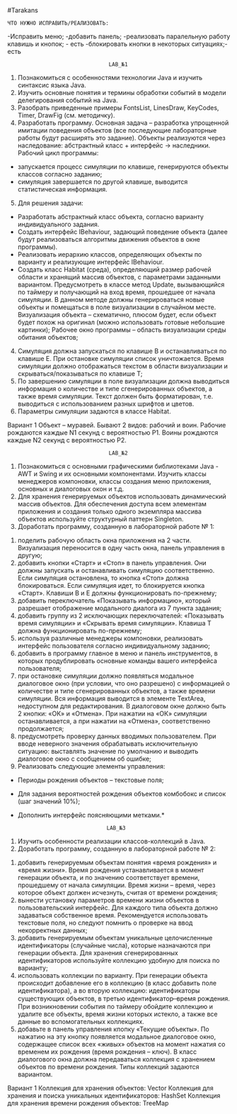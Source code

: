 #Tarakans 

    ЧТО НУЖНО ИСПРАВИТЬ/РЕАЛИЗОВАТЬ:
-Исправить меню;
-добавить панель;
-реализовать паралельную работу клавишь и кнопок; - есть
-блокировать кнопки в некоторых ситуациях;- есть

                                    LAB_№1
1.	Познакомиться с особенностями технологии Java и изучить синтаксис языка Java.
2.	Изучить основные понятия и термины обработки событий в модели делегирования событий на Java. 
3.	Разобрать приведенные примеры FontsList, LinesDraw, KeyCodes, Timer, DrawFig (см. методичку).
4.	Разработать программу. Основная задача – разработка упрощенной имитации поведения объектов (все последующие лабораторные работы будут расширять это задание). Объекты реализуются через наследование: абстрактный класс +  интерфейс → наследники.
Рабочий цикл программы: 
-	запускается процесс симуляции по клавише, генерируются объекты классов согласно заданию; 
-	симуляция завершается по другой клавише, выводится статистическая информация.
5.	Для решения задачи:
-	Разработать абстрактный класс объекта, согласно варианту индивидуального задания.
-	Создать интерфейс IBehaviour, задающий поведение объекта (далее будут реализоваться алгоритмы движения объектов в окне программы).
-	Реализовать иерархию классов, определяющих объекты по варианту и реализующие интерфейс IBehaviour.
-	Создать класс Habitat (среда), определяющий размер рабочей области и хранящий массив объектов, с параметрами заданными вариантом. Предусмотреть в классе метод Update, вызывающийся по таймеру и получающий на вход время, прошедшее от начала симуляции. В данном методе должны генерироваться новые объекты и помещаться в поле визуализации в случайном месте. Визуализация объекта – схематично, плюсом будет, если объект будет похож на оригинал (можно использовать готовые небольшие картинки); 
Рабочее окно программы – область визуализации среды обитания объектов; 
4.	Симуляция должна запускаться по клавише B и останавливаться по клавише E. При остановке симуляции список уничтожается. Время симуляции должно отображаться текстом в области визуализации и скрываться/показываться по клавише T;
5.	По завершению симуляции в поле визуализации должна выводиться информация о количестве и типе сгенерированных объектов, а также время симуляции. Текст должен быть форматирован, т.е. выводиться с использованием разных шрифтов и цветов.
6.	Параметры симуляции задаются в классе Habitat.

Вариант 1
Объект – муравей. Бывают 2 видов: рабочий и воин. Рабочие рождаются каждые N1 секунд с вероятностью P1. Воины рождаются каждые N2 секунд с вероятностью P2.

                                    LAB_№2
1.	Познакомиться с основными графическими библиотеками Java - AWT и Swing и их основными компонентами. Изучить классы менеджеров компоновки, классы создания меню приложения, основных и диалоговых окон и т.д.
2.	Для хранения генерируемых объектов использовать динамический массив объектов. Для обеспечения доступа всем элементам приложения и создания только одного экземпляра массива объектов используйте структурный паттерн Singleton.
3.	Доработать программу, созданную в лабораторной работе № 1:
1)	поделить рабочую область окна приложения на 2 части. Визуализация переносится в одну часть окна, панель управления в другую;
2)	добавить кнопки «Старт» и «Стоп» в панель управления. Они должны запускать и останавливать симуляцию соответственно. Если симуляция остановлена, то кнопка «Стоп» должна блокироваться. Если симуляция идет, то блокируется кнопка «Старт». Клавиши B и E должны функционировать по-прежнему;
3)	добавить переключатель «Показывать информацию», который разрешает отображение модального диалога из 7 пункта задания;
4)	добавить группу из 2 исключающих переключателей: «Показывать время симуляции» и «Скрывать время симуляции». Клавиша T должна функционировать по-прежнему;
5)	используя различные менеджеры компоновки,  реализовать интерфейс пользователя согласно индивидуальному заданию;
6)	добавить в программу главное в меню и панель инструментов, в которых продублировать основные команды вашего интерфейса пользователя;
7)	при остановке симуляции должно появляться модальное диалоговое окно (при условии, что оно разрешено) с информацией о количестве и типе сгенерированных объектов, а также времени симуляции. Вся информация выводится в элементе TextArea, недоступном для редактирования. В диалоговом окне должно быть 2 кнопки: «ОК» и «Отмена». При нажатии на «ОК» симуляции останавливается, а при нажатии на «Отмена», соответственно продолжается;
8)	предусмотреть проверку данных вводимых пользователем. При вводе неверного значения обрабатывать исключительную ситуацию: выставлять значение по умолчанию и выводить диалоговое окно с сообщением об ошибке;
9)	Реализовать следующие элементы управления:
-	Периоды рождения объектов – текстовые поля;
-	Для задания вероятностей рождения  объектов комбобокс и  список (шаг значений 10%);
-	Дополнить интерфейс поясняющими метками.*



                                    LAB_№3
1.	Изучить особенности реализации классов-коллекций в Java.
2.	Доработать программу, созданную в лабораторной работе №  2:
1)	добавить генерируемым объектам понятия «время рождения» и «время жизни». Время рождения устанавливается в момент генерации объекта, и по значению соответствует времени, прошедшему от начала симуляции. Время жизни – время, через которое объект должен исчезнуть, считая от времени рождения;
2)	вынести установку параметров времени жизни объектов в пользовательский интерфейс. Для каждого типа объекта должно задаваться собственное время. Рекомендуется использовать текстовые поля, но следуют помнить о проверке на ввод некорректных данных;
3)	добавить генерируемым объектам уникальные целочисленные идентификаторы (случайные числа), которые назначаются при генерации объекта. Для хранения сгенерированных идентификаторов используйте коллекцию удобную для поиска по варианту;
4)	использовать коллекции по варианту. При генерации объекта происходит добавление его в коллекцию (в класс добавить поле идентификатора), а во вторую коллекцию: идентификаторы существующих объектов, в третью идентификатор  ̶ время рождения. При возникновении события по таймеру обойдите коллекцию и удалите все объекты, время жизни которых истекло, а также все данные во вспомогательных коллекциях.
5)	добавьте в панель управления кпопку «Текущие объекты». По нажатию на эту кнопку появляется модальное диалоговое окно, содержащее список всех «живых» объектов на момент нажатия со временем их рождения (время рождения – ключ). В класс диалогового окна должна передаваться коллекция с хранением объектов по времени рождения. Типы коллекций задаются вариантом.

Вариант 1
Коллекция для хранения объектов: Vector
Коллекция для хранения и поиска уникальных идентификаторов: HashSet
Коллекция для хранения времени рождения объектов: TreeMap
